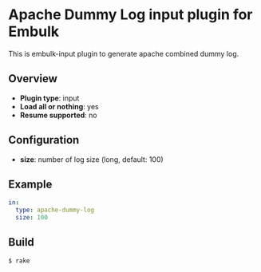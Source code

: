 # Apache Dummy Log input plugin for Embulk

This is embulk-input plugin to generate apache combined dummy log. 

## Overview

* **Plugin type**: input
* **Load all or nothing**: yes
* **Resume supported**: no

## Configuration

- **size**: number of log size (long, default: 100)

## Example

```yaml
in:
  type: apache-dummy-log
  size: 100
```

## Build

```
$ rake
```
